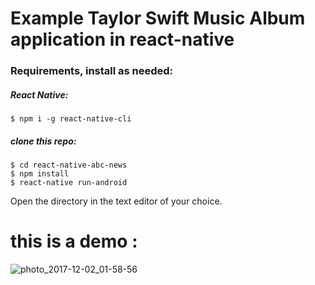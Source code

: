 Example Taylor Swift Music Album application in react-native
========================

### Requirements, install as needed:

##### React Native:
```
$ npm i -g react-native-cli
```
##### clone this repo:

```
$ cd react-native-abc-news
$ npm install
$ react-native run-android
```

Open the directory in the text editor of your choice.

this is a demo :
========================
![photo_2017-12-02_01-58-56](https://user-images.githubusercontent.com/19559766/33506312-9165611a-d704-11e7-89a4-6d3dc1ba7509.jpg)
